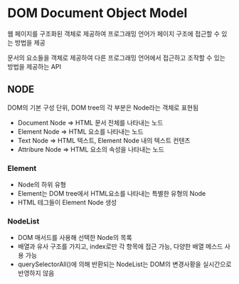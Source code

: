 # DOM Document Object Model

웹 페이지를 구조화된 객체로 제공하여 프로그래밍 언어가 페이지 구조에 접근할 수 있는 방법을 제공

문서의 요소들을 객체로 제공하여 다른 프로그래밍 언어에서 접근하고 조작할 수 있는 방법을 제공하는 API

## NODE

DOM의 기본 구성 단위, DOM tree의 각 부분은 Node라는 객체로 표현됨

- Document Node ⇒ HTML 문서 전체를 나타내는 노드
- Element Node ⇒ HTML 요소를 나타내는 노드
- Text Node ⇒ HTML 텍스트, Element Node 내의 텍스트 컨텐츠
- Attribure Node ⇒ HTML 요소의 속성을 나타내는 노드

### Element

- Node의 하위 유형
- Element는 DOM tree에서 HTML요소를 나타내는 특별한 유형의 Node
- HTML 테그들이 Element Node 생성

### NodeList

- DOM 매서드를 사용해 선택한 Node의 목록
- 배열과 유사 구조를 가지고, index로만 각 항목에 접근 가능, 다양한 배열 메스드 사용 가능
- querySelectorAll()에 의해 반환되는 NodeList는 DOM의 변경사황을 실시간으로 반영하지 않음
